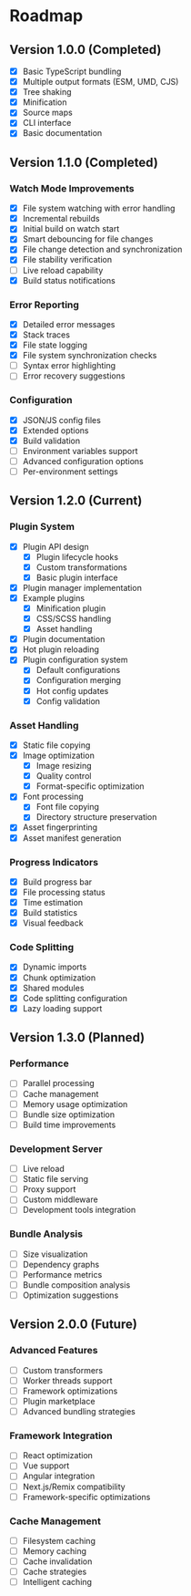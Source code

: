 # Roadmap

## Version 1.0.0 (Completed)
- [x] Basic TypeScript bundling
- [x] Multiple output formats (ESM, UMD, CJS)
- [x] Tree shaking
- [x] Minification
- [x] Source maps
- [x] CLI interface
- [x] Basic documentation

## Version 1.1.0 (Completed)
### Watch Mode Improvements
- [x] File system watching with error handling
- [x] Incremental rebuilds
- [x] Initial build on watch start
- [x] Smart debouncing for file changes
- [x] File change detection and synchronization
- [x] File stability verification
- [ ] Live reload capability
- [x] Build status notifications

### Error Reporting
- [x] Detailed error messages
- [x] Stack traces
- [x] File state logging
- [x] File system synchronization checks
- [ ] Syntax error highlighting
- [ ] Error recovery suggestions

### Configuration
- [x] JSON/JS config files
- [x] Extended options
- [x] Build validation
- [ ] Environment variables support
- [ ] Advanced configuration options
- [ ] Per-environment settings

## Version 1.2.0 (Current)
### Plugin System
- [x] Plugin API design
  - [x] Plugin lifecycle hooks
  - [x] Custom transformations
  - [x] Basic plugin interface
- [x] Plugin manager implementation
- [x] Example plugins
  - [x] Minification plugin
  - [x] CSS/SCSS handling
  - [x] Asset handling
- [x] Plugin documentation
- [x] Hot plugin reloading
- [x] Plugin configuration system
  - [x] Default configurations
  - [x] Configuration merging
  - [x] Hot config updates
  - [x] Config validation

### Asset Handling
- [x] Static file copying
- [x] Image optimization
  - [x] Image resizing
  - [x] Quality control
  - [x] Format-specific optimization
- [x] Font processing
  - [x] Font file copying
  - [x] Directory structure preservation
- [x] Asset fingerprinting
- [x] Asset manifest generation

### Progress Indicators
- [x] Build progress bar
- [x] File processing status
- [x] Time estimation
- [x] Build statistics
- [x] Visual feedback

### Code Splitting
- [x] Dynamic imports
- [x] Chunk optimization
- [x] Shared modules
- [x] Code splitting configuration
- [x] Lazy loading support

## Version 1.3.0 (Planned)
### Performance
- [ ] Parallel processing
- [ ] Cache management
- [ ] Memory usage optimization
- [ ] Bundle size optimization
- [ ] Build time improvements

### Development Server
- [ ] Live reload
- [ ] Static file serving
- [ ] Proxy support
- [ ] Custom middleware
- [ ] Development tools integration

### Bundle Analysis
- [ ] Size visualization
- [ ] Dependency graphs
- [ ] Performance metrics
- [ ] Bundle composition analysis
- [ ] Optimization suggestions

## Version 2.0.0 (Future)
### Advanced Features
- [ ] Custom transformers
- [ ] Worker threads support
- [ ] Framework optimizations
- [ ] Plugin marketplace
- [ ] Advanced bundling strategies

### Framework Integration
- [ ] React optimization
- [ ] Vue support
- [ ] Angular integration
- [ ] Next.js/Remix compatibility
- [ ] Framework-specific optimizations

### Cache Management
- [ ] Filesystem caching
- [ ] Memory caching
- [ ] Cache invalidation
- [ ] Cache strategies
- [ ] Intelligent caching